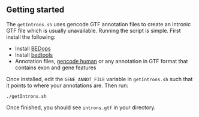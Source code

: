 
## Getting started

The `getIntrons.sh` uses gencode GTF annotation files to create an intronic GTF file which is usually unavailable. Running the script is simple. First install the following:

* Install [BEDops](https://bedops.readthedocs.io/en/latest/index.html)
* Install [bedtools](https://bedtools.readthedocs.io/en/latest/)
* Annotation files, [gencode human](https://www.gencodegenes.org/human/) or any annotation in GTF format that contains exon and gene features

Once installed, edit the `GENE_ANNOT_FILE` variable in `getIntrons.sh` such that it points to where your annotations are. Then run:

```
./getIntrons.sh
```

Once finished, you should see `introns.gtf` in your directory.
